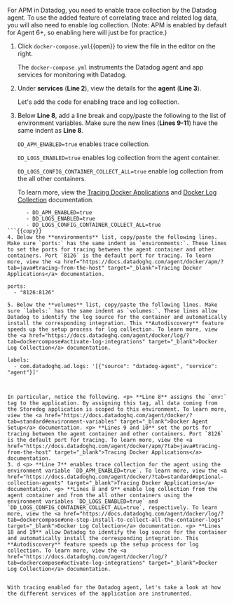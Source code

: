 For APM in Datadog, you need to enable trace collection by the Datadog agent. To use the added feature of correlating trace and related log data, you will also need to enable log collection. (Note: APM is enabled by default for Agent 6+, so enabling here will just be for practice.) 

1.  Click `docker-compose.yml`{{open}} to view the file in the editor on the right. <p> The `docker-compose.yml` instruments the Datadog agent and app services for monitoring with Datadog. 
2. Under **services** (**Line 2**), view the details for the **agent** (**Line 3**). <p> Let's add the code for enabling trace and log collection.
3. Below **Line 8**, add a line break and copy/paste the following to the list of environment variables. Make sure the new lines (**Lines 9-11**) have the same indent as **Line 8**. <p> `DD_APM_ENABLED=true` enables trace collection. <p> `DD_LOGS_ENABLED=true` enables log collection from the agent container. <p> `DD_LOGS_CONFIG_CONTAINER_COLLECT_ALL=true` enable log collection from the all other containers. <p> To learn more, view the <a href="https://docs.datadoghq.com/agent/docker/?tab=standard#optional-collection-agents" target="_blank">Tracing Docker Applications</a> and <a href="https://docs.datadoghq.com/agent/docker/log/?tab=dockercompose#one-step-install-to-collect-all-the-container-logs" target="_blank">Docker Log Collection</a> documentation.

```
      - DD_APM_ENABLED=true
      - DD_LOGS_ENABLED=true
      - DD_LOGS_CONFIG_CONTAINER_COLLECT_ALL=true
```{{copy}}
4. Below the **environments** list, copy/paste the following lines. Make sure `ports:` has the same indent as `environments:`. These lines to set the ports for tracing between the agent container and other containers. Port `8126` is the default port for tracing. To learn more, view the <a href="https://docs.datadoghq.com/agent/docker/apm/?tab=java#tracing-from-the-host" target="_blank">Tracing Docker Applications</a> documentation.
```
    ports:
      - "8126:8126"
```{{copy}}
5. Below the **volumes** list, copy/paste the following lines. Make sure `labels:` has the same indent as `volumes:`. These lines allow Datadog to identify the log source for the container and automatically install the corresponding integration. This **Autodiscovery** feature speeds up the setup process for log collection. To learn more, view the <a href="https://docs.datadoghq.com/agent/docker/log/?tab=dockercompose#activate-log-integrations" target="_blank">Docker Log Collection</a> documentation.
```
    labels:
      - com.datadoghq.ad.logs: '[{"source": "datadog-agent", "service": "agent"}]'
```{{copy}}


In particular, notice the following. <p> **Line 8** assigns the `env:` tag to the application. By assigning this tag, all data coming from the Storedog application is scoped to this environment. To learn more, view the <a href="https://docs.datadoghq.com/agent/docker/?tab=standard#environment-variables" target="_blank">Docker Agent Setup</a> documentation. <p> **Lines 9 and 10** set the ports for tracing between the agent container and other containers. Port `8126` is the default port for tracing. To learn more, view the <a href="https://docs.datadoghq.com/agent/docker/apm/?tab=java#tracing-from-the-host" target="_blank">Tracing Docker Applications</a> documentation.
3. d <p> **Line 7** enables trace collection for the agent using the environment variable `DD_APM_ENABLED=true`. To learn more, view the <a href="https://docs.datadoghq.com/agent/docker/?tab=standard#optional-collection-agents" target="_blank">Tracing Docker Applications</a> documentation. <p> **Lines 8 and 9** enable log collection from the agent container and from the all other containers using the environment variables `DD_LOGS_ENABLED=true` and `DD_LOGS_CONFIG_CONTAINER_COLLECT_ALL=true`, respectively. To learn more, view the <a href="https://docs.datadoghq.com/agent/docker/log/?tab=dockercompose#one-step-install-to-collect-all-the-container-logs" target="_blank">Docker Log Collection</a> documentation. <p> **Lines 18 and 19** allow Datadog to identify the log source for the container and automatically install the corresponding integration. This **Autodiscovery** feature speeds up the setup process for log collection. To learn more, view the <a href="https://docs.datadoghq.com/agent/docker/log/?tab=dockercompose#activate-log-integrations" target="_blank">Docker Log Collection</a> documentation.
 

With tracing enabled for the Datadog agent, let's take a look at how the different services of the application are instrumented.
